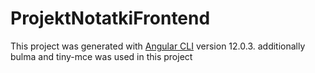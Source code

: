 # ProjektNotatkiFrontend

This project was generated with [Angular CLI](https://github.com/angular/angular-cli) version 12.0.3.
additionally bulma and tiny-mce was used in this project
